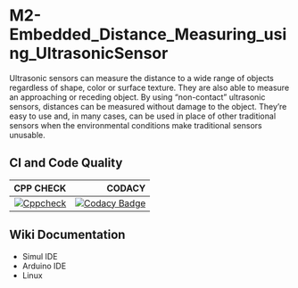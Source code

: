 # M2-Embedded_Distance_Measuring_using_UltrasonicSensor
Ultrasonic sensors can measure the distance to a wide range of objects regardless of shape, color or surface texture. They are also able to measure an approaching or receding object. By using “non-contact” ultrasonic sensors, distances can be measured without damage to the object. They’re easy to use and, in many cases, can be used in place of other traditional sensors when the environmental conditions make traditional sensors unusable.
## CI and Code Quality

|CPP CHECK|CODACY|
|-----:|-----:|
[![Cppcheck](https://github.com/SellvaSindhoori/M2-Embedded_Distance_Measuring_using_UltrasonicSensor/actions/workflows/cppcheck.yml/badge.svg)](https://github.com/SellvaSindhoori/M2-Embedded_Distance_Measuring_using_UltrasonicSensor/actions/workflows/cppcheck.yml)|[![Codacy Badge](https://app.codacy.com/project/badge/Grade/4cb65efcd0bf429284c97d82357c04e0)](https://www.codacy.com/gh/SellvaSindhoori/M2-Embedded_Distance_Measuring_using_UltrasonicSensor/dashboard?utm_source=github.com&amp;utm_medium=referral&amp;utm_content=SellvaSindhoori/M2-Embedded_Distance_Measuring_using_UltrasonicSensor&amp;utm_campaign=Badge_Grade)

## Wiki Documentation
 * Simul IDE
 * Arduino IDE
 * Linux
